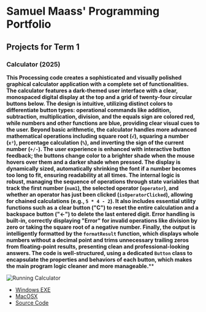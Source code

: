 # Samuel Maass' Programming Portfolio

## Projects for Term 1

### Calculator (2025)

**This Processing code creates a sophisticated and visually polished graphical calculator application with a complete set of functionalities. The calculator features a dark-themed user interface with a clear, monospaced digital display at the top and a grid of twenty-four circular buttons below. The design is intuitive, utilizing distinct colors to differentiate button types: operational commands like addition, subtraction, multiplication, division, and the equals sign are colored red, while numbers and other functions are blue, providing clear visual cues to the user. Beyond basic arithmetic, the calculator handles more advanced mathematical operations including square root (`√`), squaring a number (`x²`), percentage calculation (`%`), and inverting the sign of the current number (`+/-`). The user experience is enhanced with interactive button feedback; the buttons change color to a brighter shade when the mouse hovers over them and a darker shade when pressed. The display is dynamically sized, automatically shrinking the font if a number becomes too long to fit, ensuring readability at all times. The internal logic is robust, managing the sequence of operations through state variables that track the first number (`num1`), the selected operator (`operator`), and whether an operator has just been clicked (`isOperatorClicked`), allowing for chained calculations (e.g., `5 * 4 - 2`). It also includes essential utility functions such as a clear button ("C") to reset the entire calculation and a backspace button ("<-") to delete the last entered digit. Error handling is built-in, correctly displaying "Error" for invalid operations like division by zero or taking the square root of a negative number. Finally, the output is intelligently formatted by the `formatResult` function, which displays whole numbers without a decimal point and trims unnecessary trailing zeros from floating-point results, presenting clean and professional-looking answers. The code is well-structured, using a dedicated `Button` class to encapsulate the properties and behaviors of each button, which makes the main program logic cleaner and more manageable.****

![Running Calculator]()

* [Windows EXE]()
* [MacOSX]()
* [Source Code]()
